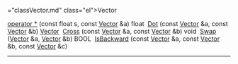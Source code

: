 ="classVector.md" class="el">Vector</a> </td>
<td class="memItemRight" data-valign="bottom"><a href="classVector.md#582a5c0025426b044ffdf5b237c0ff1d" class="el">operator *</a> (const float s, const <a href="classVector.md" class="el">Vector</a> &amp;a)</td>
</tr>
<tr>
<td class="memItemLeft" style="text-align: right;" data-nowrap="" data-valign="top">float </td>
<td class="memItemRight" data-valign="bottom"><a href="classVector.md#f97ae176021ba890e10a98853f883734" class="el">Dot</a> (const <a href="classVector.md" class="el">Vector</a> &amp;a, const <a href="classVector.md" class="el">Vector</a> &amp;b)</td>
</tr>
<tr>
<td class="memItemLeft" style="text-align: right;" data-nowrap="" data-valign="top"><a href="classVector.md" class="el">Vector</a> </td>
<td class="memItemRight" data-valign="bottom"><a href="classVector.md#3e8e8e376253febbb4f5a2c7f51b626f" class="el">Cross</a> (const <a href="classVector.md" class="el">Vector</a> &amp;a, const <a href="classVector.md" class="el">Vector</a> &amp;b)</td>
</tr>
<tr>
<td class="memItemLeft" style="text-align: right;" data-nowrap="" data-valign="top">void </td>
<td class="memItemRight" data-valign="bottom"><a href="classVector.md#482a5aa082ef0002f019cb2f877ad1e6" class="el">Swap</a> (<a href="classVector.md" class="el">Vector</a> &amp;a, <a href="classVector.md" class="el">Vector</a> &amp;b)</td>
</tr>
<tr>
<td class="memItemLeft" style="text-align: right;" data-nowrap="" data-valign="top">BOOL </td>
<td class="memItemRight" data-valign="bottom"><a href="classVector.md#e1ee3c52e94c282864531e3084b3509c" class="el">IsBackward</a> (const <a href="classVector.md" class="el">Vector</a> &amp;a, const <a href="classVector.md" class="el">Vector</a> &amp;b, const <a href="classVector.md" class="el">Vector</a> &amp;c)</td>
</tr>
</tbody>
</table>

------------------------------------------------------------------------

<span id="_details"></span>

